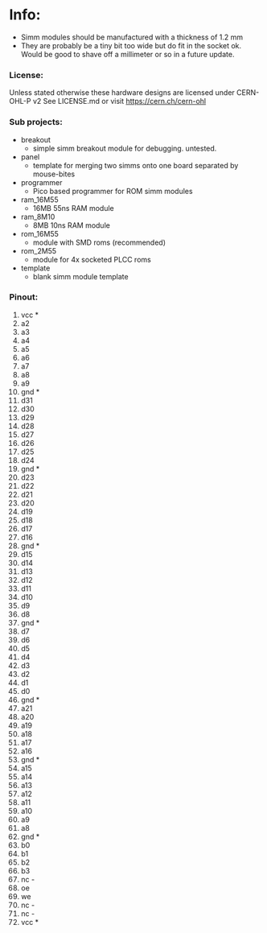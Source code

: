 # Info:
- Simm modules should be manufactured with a thickness of 1.2 mm
- They are probably be a tiny bit too wide but do fit in the socket ok. Would be good to shave off a millimeter or so in a future update.


### License:
Unless stated otherwise these hardware designs are licensed under CERN-OHL-P v2
See LICENSE.md or visit https://cern.ch/cern-ohl


### Sub projects:
- breakout
	- simple simm breakout module for debugging. untested.
- panel
	- template for merging two simms onto one board separated by mouse-bites
- programmer
	- Pico based programmer for ROM simm modules
- ram_16M55
	- 16MB 55ns RAM module
- ram_8M10
	- 8MB 10ns RAM module
- rom_16M55
	- module with SMD roms (recommended)
- rom_2M55
	- module for 4x socketed PLCC roms
- template
	- blank simm module template


### Pinout:

1. vcc     * 
2. a2
3. a3
4. a4
5. a5
6. a6
7. a7
8. a8
9. a9
10. gnd     *
11. d31
12. d30
13. d29
14. d28
15. d27
16. d26
17. d25
18. d24
19. gnd     *
20. d23
21. d22
22. d21
23. d20
24. d19
25. d18
26. d17
27. d16
28. gnd     *
29. d15
30. d14
31. d13
32. d12
33. d11
34. d10
35. d9
36. d8
37. gnd     *
38. d7
39. d6
40. d5
41. d4
42. d3
43. d2
44. d1
45. d0
46. gnd     *
47. a21
48. a20
49. a19
50. a18
51. a17
52. a16
53. gnd     *
54. a15
55. a14
56. a13
57. a12
58. a11
59. a10
60. a9
61. a8
62. gnd     *
63. b0
64. b1
65. b2
66. b3
67. nc      -
68. oe
69. we
70. nc      -
71. nc      -
72. vcc     *

